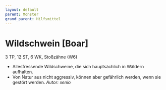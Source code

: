 ```yaml
---
layout: default
parent: Monster
grand_parent: Hilfsmittel
---
```


# Wildschwein [Boar]
3 TP, 12 ST, 6 WK, Stoßzähne (W6)
- Allesfressende Wildschweine, die sich hauptsächlich in Wäldern aufhalten.
- Von Natur aus nicht aggressiv, können aber gefährlich werden, wenn sie gestört werden.
*Autor: xenio*